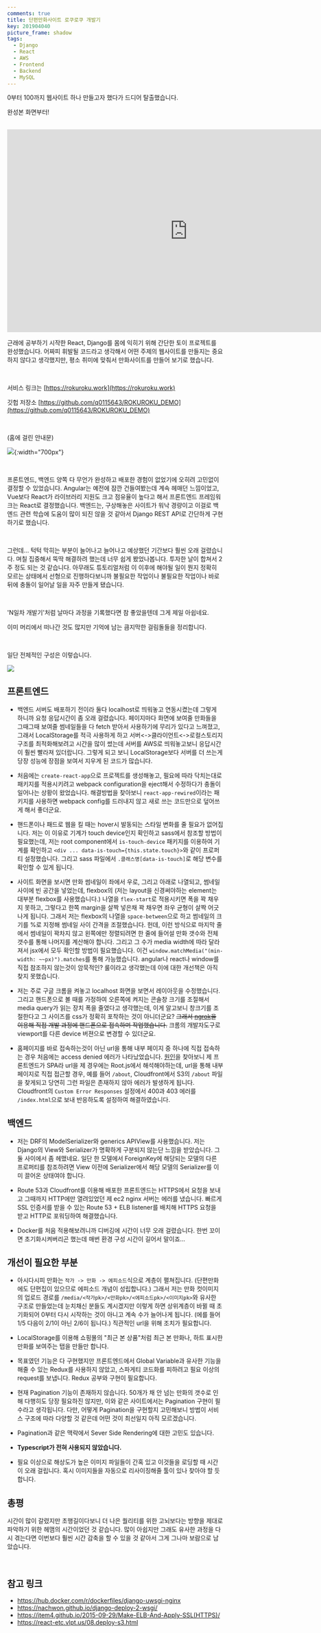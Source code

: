 ```yaml
---
comments: true
title: 단편만화사이트 로쿠로쿠 개발기
key: 201904040
picture_frame: shadow
tags:
  - Django
  - React
  - AWS
  - Frontend
  - Backend
  - MySQL
---
```


0부터 100까지 웹사이트 하나 만들고자 했다가 드디어 탈출했습니다.

<!--more-->

완성본 화면부터!

<br>

<iframe width="840" height="472.5"
src="https://www.youtube.com/embed/3pL8ZJDG-mY" 
frameborder="0" 
allow="accelerometer; autoplay; encrypted-media; gyroscope; picture-in-picture" 
allowfullscreen></iframe>

<br>

근래에 공부하기 시작한 React, Django를 몸에 익히기 위해 간단한 토이 프로젝트를 완성했습니다.
어짜피 휘발될 코드라고 생각해서 어떤 주제의 웹사이트를 만들지는 중요하지 않다고 생각했지만, 평소 취미에 맞춰서 만화사이트를 만들어 보기로 했습니다.

<br>

서비스 링크는 [https://rokuroku.work](https://rokuroku.work) 

깃헙 저장소 [https://github.com/q0115643/ROKUROKU_DEMO](https://github.com/q0115643/ROKUROKU_DEMO)

<br>

(홈에 걸린 안내문)

![](https://raw.githubusercontent.com/q0115643/my_blog/master/assets/images/rokuroku/1.png){:width="700px"}

<br>

프론트엔드, 백엔드 양쪽 다 무언가 완성하고 배포한 경험이 없었기에 오히려 고민없이 결정할 수 있었습니다.
Angular는 예전에 잠깐 건들여봤는데 계속 헤매던 느낌이었고, Vue보다 React가 라이브러리 지원도 크고 점유율이 높다고 해서 프론트엔드 프레임워크는 React로 결정했습니다.
백엔드는, 구상해놓은 사이트가 워낙 경량이고 이걸로 백엔드 관련 학습에 도움이 많이 되진 않을 것 같아서 Django REST API로 간단하게 구현하기로 했습니다.

<br>

그런데... 턱턱 막히는 부분이 늘어나고 늘어나고 예상했던 기간보다 훨씬 오래 걸렸습니다. 며칠 집중해서 뚝딱 해결하려 했는데 너무 쉽게 봤었나봅니다. 투자한 날이 합쳐서 2주 정도 되는 것 같습니다.
아무래도 튜토리얼처럼 이 이후에 해야될 일이 뭔지 정확히 모르는 상태에서 선형으로 진행하다보니까 불필요한 작업이나 불필요한 작업이나 바로 뒤에 충돌이 일어날 일을 자주 만들게 됐습니다.

<br>

'N일차 개발기'처럼 날마다 과정을 기록했다면 참 좋았을텐데 그게 제일 아쉽네요.

이미 머리에서 떠나간 것도 많지만 기억에 남는 큼지막한 걸림돌들을 정리합니다.

<br>

일단 전체적인 구성은 이렇습니다.

![](https://i.imgur.com/RwxZcl9.png)


## 프론트엔드

- 백엔드 서버도 배포하기 전이라 둘다 localhost로 띄워놓고 연동시켰는데 그렇게 하니까 요청 응답시간이 좀 오래 걸렸습니다.
페이지마다 화면에 보여줄 만화들을 그때그때 보여줄 썸네일들을 다 fetch 받아서 사용하기에 무리가 있다고 느껴졌고, 그래서 LocalStorage를 적극 사용하게 하고
서버<->클라이언트<->로컬스토리지 구조를 최적화해보려고 시간을 많이 썼는데 서버를 AWS로 띄워놓고보니 응답시간이 훨씬 빨라져 있더랍니다. 그렇게 되고 보니 LocalStorage보다
서버를 더 쓰는게 당장 성능에 장점을 보여서 지우게 된 코드가 많습니다.

- 처음에는 `create-react-app`으로 프로젝트를 생성해놓고, 필요에 따라 닥치는대로 패키지를 적용시키려고 webpack configuration을 eject해서 수정하다가
충돌이 일어나는 상황이 왔었습니다. 해결방법을 찾아보니 `react-app-rewired`이라는 패키지를 사용하면 webpack config를 드러내지 않고 새로 쓰는 코드만으로 덮어쓰게 해서 좋더군요.

- 핸드폰이나 패드로 웹을 킬 때는 hover시 발동되는 스타일 변화를 줄 필요가 없어집니다. 저는 이 이유로 기계가 touch device인지 확인하고 sass에서 참조할 방법이 필요했는데,
저는 root component에서 `is-touch-device` 패키지를 이용하여 기계를 확인하고 `<div ... data-is-touch={this.state.touch}>`와 같이 프로퍼티 설정했습니다.
그리고 sass 파일에서 `.클래스명[data-is-touch]`로 해당 변수를 확인할 수 있게 됩니다.

- 사이트 화면을 보시면 만화 썸네일이 좌에서 우로, 그리고 아래로 나열되고, 썸네일 사이에 빈 공간을 넣었는데, flexbox의 (저는 layout을 신경써야하는 element는 대부분 flexbox를 사용했습니다.)
나열을 `flex-start`로 적용시키면 폭을 꽉 채우지 못하고, 그렇다고 한쪽 margin을 살짝 넣은채 꽉 채우면 좌우 균형이 살짝 어긋나게 됩니다. 그래서 저는 flexbox의 나열을 `space-between`으로 하고
썸네일의 크기를 %로 지정해 썸네일 사이 간격을 조절했습니다. 헌데, 이런 방식으로 마지막 줄에서 썸네일이 꽉차지 않고 왼쪽에만 정렬되려면 한 줄에 들어설 만화 갯수와 전체 갯수를 통해 나머지를 계산해야 합니다.
그리고 그 수가 media width에 따라 달라져서 jsx에서 모두 확인할 방법이 필요했습니다. 이건 `window.matchMedia("(min-width: ~~px)").matches`를 통해 가능했습니다.
angular나 react나 window를 직접 참조하지 않는것이 암묵적인? 룰이라고 생각했는데 이에 대한 개선책은 아직 찾지 못했습니다.

- 저는 주로 구글 크롬을 켜놓고 localhost 화면을 보면서 레이아웃을 수정했습니다. 그리고 핸드폰으로 볼 때를 가정하여 오른쪽에 켜지는 콘솔창 크기를 조절해서 media query가 읽는 장치 폭을 줄였다고 생각했는데,
이게 알고보니 창크기를 조절한다고 그 사이즈를 css가 정확히 포착하는 것이 아니더군요? ~~그래서 [ngrok](https://rokrokss.com/post/2019/02/23/Django-ngrok-%EC%9D%84-%EC%9D%B4%EC%9A%A9%ED%95%98%EC%97%AC-%EB%B0%B0%ED%8F%AC-%EC%A0%84-%EB%AA%A8%EB%B0%94%EC%9D%BC%EB%A1%9C-%EC%A0%91%EC%86%8D%ED%95%98%EA%B8%B0.html)을
이용해 직접 개발 과정에 핸드폰으로 접속하며 작업했습니다.~~ 크롬의 개발자도구로 viewport를 다른 device 버젼으로 변경할 수 있더군요.

- 홈페이지를 바로 접속하는것이 아닌 url을 통해 내부 페이지 중 하나에 직접 접속하는 경우 처음에는 access denied 에러가 나타났었습니다. [원인](https://stackoverflow.com/questions/44318922/receive-accessdenied-when-trying-to-access-a-page-via-the-full-url-on-my-website)을
찾아보니 제 프론트엔드가 SPA라 url을 제 경우에는 Root.js에서 해석해야하는데, url을 통해 내부 페이지로 직접 접근할 경우, 예를 들어 `/about`, Cloudfront에서 S3의 `/about` 파일을 찾게되고 당연히 그런 파일은 존재하지 않아 에러가 발생하게 됩니다.
Cloudfront의 `Custom Error Responses` 설정에서 400과 403 에러를 `/index.html`으로 보내 반응하도록 설정하여 해결하였습니다.

## 백엔드

- 저는 DRF의 ModelSerializer와 generics APIView를 사용했습니다. 저는 Django의 View와 Serializer가 명확하게 구분되지 않는단 느낌을 받았습니다.
그 둘 사이에서 좀 헤맸네요. 일단 한 모델에서 ForeignKey에 해당되는 모델의 다른 프로퍼티를 참조하려면 View 이전에 Serializer에서 해당 모델의 Serializer를 이미 끌어온 상태여야 합니다.

- Route 53과 Cloudfront를 이용해 배포한 프론트엔드는 HTTPS에서 요청을 보내고 그때까지 HTTP에만 열려있었던 제 ec2 nginx 서버는 에러를 냈습니다.
빠르게 SSL 인증서를 받을 수 있는 Route 53 + ELB listener를 배치해 HTTPS 요청을 받고 HTTP로 포워딩하여 해결했습니다.

- Docker를 처음 적용해보려니까 디버깅에 시간이 너무 오래 걸렸습니다. 한번 꼬이면 초기화시켜버리곤 했는데 매번 환경 구성 시간이 길어서 말이죠...


## 개선이 필요한 부분

- 아시다시피 만화는 `작가 -> 만화 -> 에피소드`식으로 계층이 펼쳐집니다. (단편만화에도 단편집이 있으므로 에피소드 개념이 성립합니다.)
그래서 저는 만화 컷이미지의 업로드 경로를 `/media/<작가pk>/<만화pk>/<에피소드pk>/<이미지pk>`와 유사한 구조로 만들었는데 눈치채신 분들도 계시겠지만 이렇게 하면 상위계층이 바뀔 때 초기화되어
0부터 다시 시작하는 것이 아니고 계속 수가 늘어나게 됩니다. (에를 들어 1/5 다음이 2/1이 아닌 2/6이 됩니다.) 직관적인 url을 위해 조치가 필요합니다.

- LocalStorage를 이용해 쇼핑몰의 "최근 본 상품"처럼 최근 본 만화나, 하트 표시한 만화를 보여주는 탭을 만들만 합니다.

- 목표였던 기능은 다 구현했지만 프론트엔드에서 Global Variable과 유사한 기능을 해줄 수 있는 Redux를 사용하지 않았고, 스파게티 코드화를 피하려고 필요 이상의 request를 보냅니다.
Redux 공부와 구현이 필요합니다.

- 현재 Pagination 기능이 존재하지 않습니다. 50개가 채 안 넘는 만화의 갯수로 인해 다행히도 당장 필요하진 않지만, 이와 같은 사이트에서는 Pagination 구현이 필수라고 생각됩니다.
다만, 어떻게 Pagination을 구현할지 고민해보니 방법이 서비스 구조에 따라 다양할 것 같은데 어떤 것이 최선일지 아직 모르겠습니다.

- Pagination과 같은 맥락에서 Sever Side Rendering에 대한 고민도 있습니다.

- **Typescript가 전혀 사용되지 않았습니다.**

- 필요 이상으로 해상도가 높은 이미지 파일들이 간혹 있고 이것들을 로딩할 때 시간이 오래 걸립니다. 혹시 이미지들을 자동으로 리사이징해줄 툴이 있나 찾아야 할 듯합니다.


## 총평

시간이 많이 갈렸지만 초행길이다보니 더 나은 퀄리티를 위한 고뇌보다는 방향을 제대로 파악하기 위한 헤맴의 시간이었던 것 같습니다.
많이 아쉽지만 그래도 유사한 과정을 다시 겪는다면 이번보다 훨씬 시간 감축을 할 수 있을 것 같아서 그게 그나마 보람으로 남았습니다. 

<br>

## 참고 링크

- https://hub.docker.com/r/dockerfiles/django-uwsgi-nginx
- https://nachwon.github.io/django-deploy-2-wsgi/
- https://item4.github.io/2015-09-29/Make-ELB-And-Apply-SSL(HTTPS)/
- https://react-etc.vlpt.us/08.deploy-s3.html

